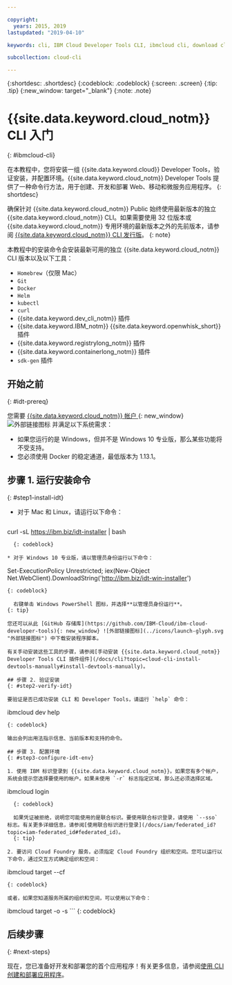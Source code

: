 ```yaml
---

copyright:
  years: 2015, 2019
lastupdated: "2019-04-10"

keywords: cli, IBM Cloud Developer Tools CLI, ibmcloud cli, download cli, ibmcloud dev, cloud cli, dev plugin, dev plug-in, cloud command line, developer tools, dev tools, install cloud cli, getting started cli

subcollection: cloud-cli

---
```


{:shortdesc: .shortdesc}
{:codeblock: .codeblock}
{:screen: .screen}
{:tip: .tip}
{:new_window: target="_blank"}
{:note: .note}

# {{site.data.keyword.cloud_notm}} CLI 入门
{: #ibmcloud-cli}

在本教程中，您将安装一组 {{site.data.keyword.cloud}} Developer Tools，验证安装，并配置环境。{{site.data.keyword.cloud_notm}} Developer Tools 提供了一种命令行方法，用于创建、开发和部署 Web、移动和微服务应用程序。
{: shortdesc}

确保针对 {{site.data.keyword.cloud_notm}} Public 始终使用最新版本的独立 {{site.data.keyword.cloud_notm}} CLI。如果需要使用 32 位版本或 {{site.data.keyword.cloud_notm}} 专用环境的最新版本之外的先前版本，请参阅 [{{site.data.keyword.cloud_notm}} CLI 发行版](/docs/cli?topic=cloud-cli-cli-releases)。
{: note}

本教程中的安装命令会安装最新可用的独立 {{site.data.keyword.cloud_notm}} CLI 版本以及以下工具：

* `Homebrew`（仅限 Mac）
* `Git`
* `Docker`
* `Helm`
* `kubectl`
* `curl`
* {{site.data.keyword.dev_cli_notm}} 插件
* {{site.data.keyword.IBM_notm}} {{site.data.keyword.openwhisk_short}} 插件
* {{site.data.keyword.registrylong_notm}} 插件
* {{site.data.keyword.containerlong_notm}} 插件
* `sdk-gen` 插件

## 开始之前
{: #idt-prereq}

您需要 [{{site.data.keyword.cloud_notm}} 帐户 ](https://cloud.ibm.com/){: new_window}![外部链接图标](../icons/launch-glyph.svg "外部链接图标") 并满足以下系统需求：

* 如果您运行的是 Windows，但并不是 Windows 10 专业版，那么某些功能将不受支持。
* 您必须使用 Docker 的稳定通道，最低版本为 1.13.1。

## 步骤 1. 运行安装命令
{: #step1-install-idt}

* 对于 Mac 和 Linux，请运行以下命令：
  ```
curl -sL https://ibm.biz/idt-installer | bash
```
  {: codeblock}

* 对于 Windows 10 专业版，请以管理员身份运行以下命令：
  ```
  Set-ExecutionPolicy Unrestricted; iex(New-Object Net.WebClient).DownloadString('http://ibm.biz/idt-win-installer')
  ```
  {: codeblock}

    右键单击 Windows PowerShell 图标，并选择**以管理员身份运行**。
  {: tip}

您还可以从此 [GitHub 存储库](https://github.com/IBM-Cloud/ibm-cloud-developer-tools){: new_window} ![外部链接图标](../icons/launch-glyph.svg "外部链接图标") 中下载安装程序脚本。

有关手动安装这些工具的步骤，请参阅[手动安装 {{site.data.keyword.cloud_notm}} Developer Tools CLI 插件组件](/docs/cli?topic=cloud-cli-install-devtools-manually#install-devtools-manually)。

## 步骤 2. 验证安装
{: #step2-verify-idt}

要验证是否已成功安装 CLI 和 Developer Tools，请运行 `help` 命令：
```
ibmcloud dev help
```
{: codeblock}

输出会列出用法指示信息、当前版本和支持的命令。

## 步骤 3. 配置环境
{: #step3-configure-idt-env}

1. 使用 IBM 标识登录到 {{site.data.keyword.cloud_notm}}。如果您有多个帐户，系统会提示您选择要使用的帐户。如果未使用 `-r` 标志指定区域，那么还必须选择区域。
  ```
ibmcloud login
```
  {: codeblock}
  
  如果凭证被拒绝，说明您可能使用的是联合标识。要使用联合标识登录，请使用 `--sso` 标志。有关更多详细信息，请参阅[使用联合标识进行登录](/docs/iam/federated_id?topic=iam-federated_id#federated_id)。
  {: tip}

2. 要访问 Cloud Foundry 服务，必须指定 Cloud Foundry 组织和空间。您可以运行以下命令，通过交互方式确定组织和空间：
  ```
  ibmcloud target --cf
  ```
  {: codeblock}

  或者，如果您知道服务所属的组织和空间，可以使用以下命令：
  ```
ibmcloud target -o <value> -s <value>
	```
  {: codeblock}

## 后续步骤
{: #next-steps}

现在，您已准备好开发和部署您的首个应用程序！有关更多信息，请参阅[使用 CLI 创建和部署应用程序](/docs/apps?topic=creating-apps-create-deploy-app-cli#create-deploy-app-cli)。
